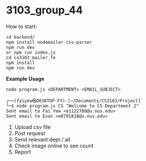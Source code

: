 # 3103_group_44

How to start:
```
cd backend/
npm install nodemailer csv-parser
npm run dev 
or npm run index.js
cd cs3103_mailer_fe
npm install
npm run dev
```

**Example Usage**
```
node program.js <DEPARTMENT> <EMAIL_SUBJECT> 

┌──(faiyew㉿DESKTOP-FY)-[~/Documents/CS3103/Project]
└─$ node program.js CS "Welcome to CS Department 2"
Sent email to Fai Yew <e1122700@u.nus.edu>
Sent email to Evan <e0701818@u.nus.edu>
```


1. Upload csv file
2. Post request
3. Send relevant dept / all
4. Check image online to see count
5. Report
